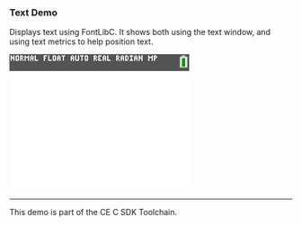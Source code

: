 ### Text Demo

Displays text using FontLibC. It shows both using the text window, and using text metrics to help position text.

![Screenshot](screenshot.png)

---

This demo is part of the CE C SDK Toolchain.
